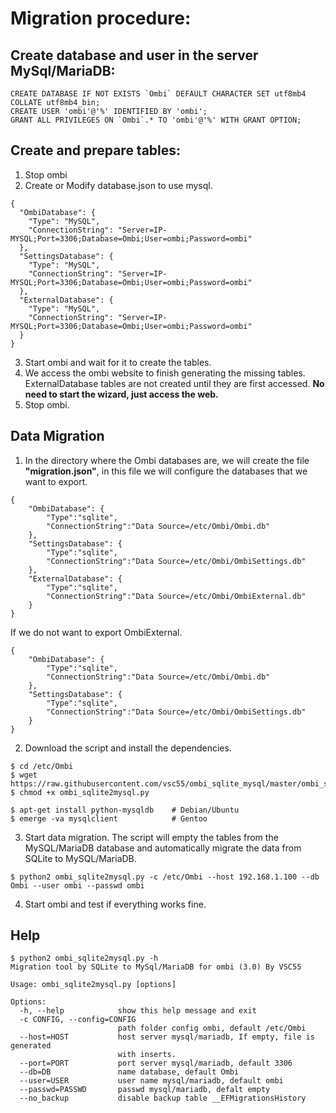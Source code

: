 # Migration procedure:


## Create database and user in the server MySql/MariaDB:
```
CREATE DATABASE IF NOT EXISTS `Ombi` DEFAULT CHARACTER SET utf8mb4 COLLATE utf8mb4_bin;
CREATE USER 'ombi'@'%' IDENTIFIED BY 'ombi';
GRANT ALL PRIVILEGES ON `Ombi`.* TO 'ombi'@'%' WITH GRANT OPTION;
```


## Create and prepare tables:
1. Stop ombi
2. Create or Modify database.json to use mysql.
```
{
  "OmbiDatabase": {
    "Type": "MySQL",
    "ConnectionString": "Server=IP-MYSQL;Port=3306;Database=Ombi;User=ombi;Password=ombi"
  },
  "SettingsDatabase": {
    "Type": "MySQL",
    "ConnectionString": "Server=IP-MYSQL;Port=3306;Database=Ombi;User=ombi;Password=ombi"
  },
  "ExternalDatabase": {
    "Type": "MySQL",
    "ConnectionString": "Server=IP-MYSQL;Port=3306;Database=Ombi;User=ombi;Password=ombi"
  }
}
```
3. Start ombi and wait for it to create the tables.
4. We access the ombi website to finish generating the missing tables. ExternalDatabase tables are not created until they are first accessed.
   **No need to start the wizard, just access the web.**
5. Stop ombi.


## Data Migration
1. In the directory where the Ombi databases are, we will create the file **"migration.json"**, in this file we will configure the databases that we want to export.
```
{
    "OmbiDatabase": {
        "Type":"sqlite",
        "ConnectionString":"Data Source=/etc/Ombi/Ombi.db"
    },
    "SettingsDatabase": {
        "Type":"sqlite",
        "ConnectionString":"Data Source=/etc/Ombi/OmbiSettings.db"
    },
    "ExternalDatabase": {
        "Type":"sqlite",
        "ConnectionString":"Data Source=/etc/Ombi/OmbiExternal.db"
    }
}
```
If we do not want to export OmbiExternal.
```
{
    "OmbiDatabase": {
        "Type":"sqlite",
        "ConnectionString":"Data Source=/etc/Ombi/Ombi.db"
    },
    "SettingsDatabase": {
        "Type":"sqlite",
        "ConnectionString":"Data Source=/etc/Ombi/OmbiSettings.db"
    }
}
```

2. Download the script and install the dependencies.
```
$ cd /etc/Ombi
$ wget https://raw.githubusercontent.com/vsc55/ombi_sqlite_mysql/master/ombi_sqlite2mysql.py
$ chmod +x ombi_sqlite2mysql.py

$ apt-get install python-mysqldb    # Debian/Ubuntu
$ emerge -va mysqlclient            # Gentoo
```

3. Start data migration.
The script will empty the tables from the MySQL/MariaDB database and automatically migrate the data from SQLite to MySQL/MariaDB.
```
$ python2 ombi_sqlite2mysql.py -c /etc/Ombi --host 192.168.1.100 --db Ombi --user ombi --passwd ombi
```

4. Start ombi and test if everything works fine.

## Help
```
$ python2 ombi_sqlite2mysql.py -h
Migration tool by SQLite to MySql/MariaDB for ombi (3.0) By VSC55

Usage: ombi_sqlite2mysql.py [options]

Options:
  -h, --help            show this help message and exit
  -c CONFIG, --config=CONFIG
                        path folder config ombi, default /etc/Ombi
  --host=HOST           host server mysql/mariadb, If empty, file is generated
                        with inserts.
  --port=PORT           port server mysql/mariadb, default 3306
  --db=DB               name database, default Ombi
  --user=USER           user name mysql/mariadb, default ombi
  --passwd=PASSWD       passwd mysql/mariadb, defalt empty
  --no_backup           disable backup table __EFMigrationsHistory
```